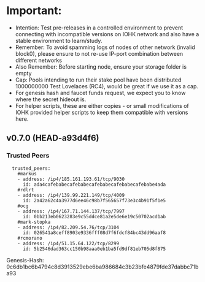 # Important:
- Intention: Test pre-releases in a controlled environment to prevent connecting with incompatible versions on IOHK network and also have a stable environment to learn/study.
- Remember: To avoid spamming logs of nodes of other network (invalid block0), please ensure to not re-use IP-port combination between different networks
- Also Remember: Before starting node, ensure your storage folder is empty
- Cap: Pools intending to run their stake pool have been distributed 1000000000 Test Lovelaces (RC4), would be great if we use it as a cap.
- For genesis hash and faucet funds request, we expect you to know where the secret hideout is.
- For helper scripts, these are either copies - or small modifications of IOHK provided helper scripts to keep them compatible with versions here.

## v0.7.0 (HEAD-a93d4f6)

### Trusted Peers
```
  trusted_peers:
    #markus
    - address: /ip4/185.161.193.61/tcp/9030
      id: ada4cafebabecafebabecafebabecafebabecafebabe4ada
    #rdlrt
    - address: /ip4/139.99.221.149/tcp/4009
      id: 2a42a62c4a3977d6ee46c98b7f565657f73e3c4b91f5f1e5
    #ocg
    - address: /ip4/167.71.144.137/tcp/7997
      id: 0bb213eb0623283e9c55ddce81a2e5de6e19c50702acd1ab
    #mark-stopka
    - address: /ip4/82.209.54.76/tcp/3104
      id: 026541a8ceff8903e9336fff08d7f6fdcf84bc43dd96aaf8
    #rcmorano
    - address: /ip4/51.15.64.122/tcp/8299
      id: 5b2546dad363cc150b98aaa0eb1ba5fd9df81eb705d8f875

```

Genesis-Hash: 0c6db1bc6b4794c8d3913529ebe6ba986684c3b23bfe4879fde37dabbc71ba93

